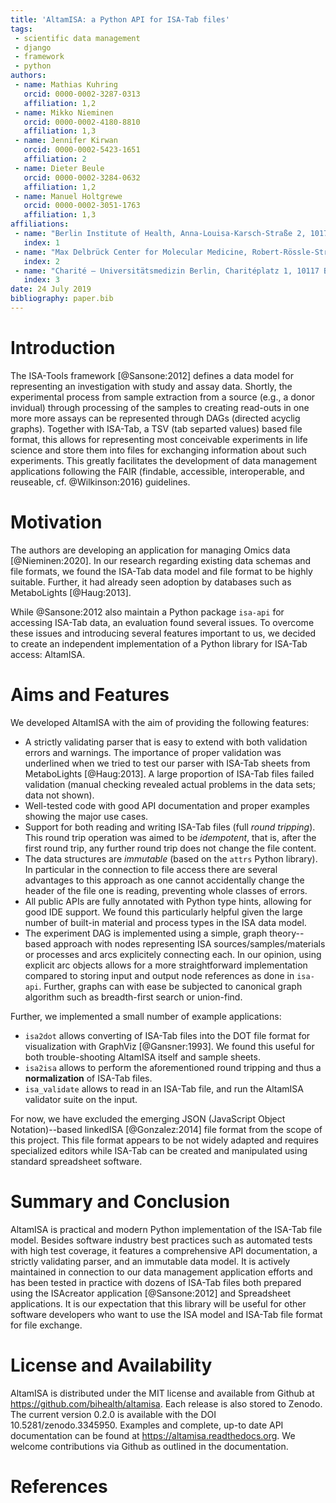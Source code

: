 ```yaml
---
title: 'AltamISA: a Python API for ISA-Tab files'
tags:
 - scientific data management
 - django
 - framework
 - python
authors:
 - name: Mathias Kuhring
   orcid: 0000-0002-3287-0313
   affiliation: 1,2
 - name: Mikko Nieminen
   orcid: 0000-0002-4180-8810
   affiliation: 1,3
 - name: Jennifer Kirwan
   orcid: 0000-0002-5423-1651
   affiliation: 2
 - name: Dieter Beule
   orcid: 0000-0002-3284-0632
   affiliation: 1,2
 - name: Manuel Holtgrewe
   orcid: 0000-0002-3051-1763
   affiliation: 1,3
affiliations:
 - name: "Berlin Institute of Health, Anna-Louisa-Karsch-Straße 2, 10178 Berlin"
   index: 1
 - name: "Max Delbrück Center for Molecular Medicine, Robert-Rössle-Straße 10, 13125 Berlin"
   index: 2
 - name: "Charité – Universitätsmedizin Berlin, Charitéplatz 1, 10117 Berlin"
   index: 3
date: 24 July 2019
bibliography: paper.bib
---
```


# Introduction

The ISA-Tools framework [@Sansone:2012] defines a data model for representing an investigation with study and assay data.
Shortly, the experimental process from sample extraction from a source (e.g., a donor invidual) through processing of the samples to creating read-outs in one more more assays can be represented through DAGs (directed acyclig graphs).
Together with ISA-Tab, a TSV (tab separted values) based file format, this allows for representing most conceivable experiments in life science and store them into files for exchanging information about such experiments.
This greatly facilitates the development of data management applications following the FAIR (findable, accessible, interoperable, and reuseable, cf. @Wilkinson:2016) guidelines.

# Motivation

The authors are developing an application for managing Omics data [@Nieminen:2020].
In our research regarding existing data schemas and file formats, we found the ISA-Tab data model and file format to be highly suitable.
Further, it had already seen adoption by databases such as MetaboLights [@Haug:2013].

While @Sansone:2012 also maintain a Python package `isa-api` for accessing ISA-Tab data, an evaluation found several issues.
To overcome these issues and introducing several features important to us, we decided to create an independent implementation of a Python library for ISA-Tab access: AltamISA.

# Aims and Features

We developed AltamISA with the aim of providing the following features:

- A strictly validating parser that is easy to extend with both validation errors and warnings.
  The importance of proper validation was underlined when we tried to test our parser with ISA-Tab sheets from MetaboLights [@Haug:2013].
  A large proportion of ISA-Tab files failed validation (manual checking revealed actual problems in the data sets; data not shown).
- Well-tested code with good API documentation and proper examples showing the major use cases.
- Support for both reading and writing ISA-Tab files (full *round tripping*).
  This round trip operation was aimed to be *idempotent*, that is, after the first round trip, any further round trip does not change the file content.
- The data structures are *immutable* (based on the `attrs` Python library).
  In particular in the connection to file access there are several advantages to this approach as one cannot accidentally change the header of the file one is reading, preventing whole classes of errors.
- All public APIs are fully annotated with Python type hints, allowing for good IDE support.
  We found this particularly helpful given the large number of built-in material and process types in the ISA data model.
- The experiment DAG is implemented using a simple, graph theory--based approach with nodes representing ISA sources/samples/materials or processes and arcs explicitely connecting each.
  In our opinion, using explicit arc objects allows for a more straightforward implementation compared to storing input and output node references as done in `isa-api`.
  Further, graphs can with ease be subjected to canonical graph algorithm such as breadth-first search or union-find.

Further, we implemented a small number of example applications:

- `isa2dot` allows converting of ISA-Tab files into the DOT file format for visualization with GraphViz [@Gansner:1993].
  We found this useful for both trouble-shooting AltamISA itself and sample sheets.
- `isa2isa` allows to perform the aforementioned round tripping and thus a **normalization** of ISA-Tab files.
- `isa_validate` allows to read in an ISA-Tab file, and run the AltamISA validator suite on the input.

For now, we have excluded the emerging JSON (JavaScript Object Notation)--based linkedISA [@Gonzalez:2014] file format from the scope of this project.
This file format appears to be not widely adapted and requires specialized editors while ISA-Tab can be created and manipulated using standard spreadsheet software.

# Summary and Conclusion

AltamISA is practical and modern Python implementation of the ISA-Tab file model.
Besides software industry best practices such as automated tests with high test coverage, it features a comprehensive API documentation, a strictly validating parser, and an immutable data model.
It is actively maintained in connection to our data management application efforts and has been tested in practice with dozens of ISA-Tab files both prepared using the ISAcreator application [@Sansone:2012] and Spreadsheet applications.
It is our expectation that this library will be useful for other software developers who want to use the ISA model and ISA-Tab file format for file exchange.

# License and Availability

AltamISA is distributed under the MIT license and available from Github at https://github.com/bihealth/altamisa.
Each release is also stored to Zenodo.
The current version 0.2.0 is available with the DOI 10.5281/zenodo.3345950.
Examples and complete, up-to date API documentation can be found at https://altamisa.readthedocs.org.
We welcome contributions via Github as outlined in the documentation.

# References
